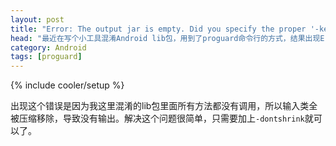 ```yaml
---
layout: post
title: "Error: The output jar is empty. Did you specify the proper '-keep' options"
head: "最近在写个小工具混淆Android lib包，用到了proguard命令行的方式，结果出现Error: The output jar is empty. Did you specify the proper '-keep' options的错误。"
category: Android
tags: [proguard]
---
```

{% include cooler/setup %}

出现这个错误是因为我这里混淆的lib包里面所有方法都没有调用，所以输入类全被压缩移除，导致没有输出。解决这个问题很简单，只需要加上`-dontshrink`就可以了。
